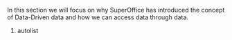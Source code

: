 <properties date="2016-06-24"
SortOrder="14"
/>

In this section we will focus on why SuperOffice has introduced the concept of Data-Driven data and how we can access data through data.

1. autolist
